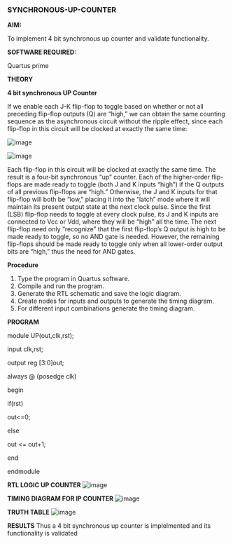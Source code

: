 ### SYNCHRONOUS-UP-COUNTER

**AIM:**

To implement 4 bit synchronous up counter and validate functionality.

**SOFTWARE REQUIRED:**

Quartus prime

**THEORY**

**4 bit synchronous UP Counter**

If we enable each J-K flip-flop to toggle based on whether or not all preceding flip-flop outputs (Q) are “high,” we can obtain the same counting sequence as the asynchronous circuit without the ripple effect, since each flip-flop in this circuit will be clocked at exactly the same time:

![image](https://github.com/naavaneetha/SYNCHRONOUS-UP-COUNTER/assets/154305477/d5db3fa0-e413-404c-b80e-b2f39d82e7e8)


![image](https://github.com/naavaneetha/SYNCHRONOUS-UP-COUNTER/assets/154305477/52cb61eb-d04b-442d-810c-31185a68410b)

Each flip-flop in this circuit will be clocked at exactly the same time.
The result is a four-bit synchronous “up” counter. Each of the higher-order flip-flops are made ready to toggle (both J and K inputs “high”) if the Q outputs of all previous flip-flops are “high.”
Otherwise, the J and K inputs for that flip-flop will both be “low,” placing it into the “latch” mode where it will maintain its present output state at the next clock pulse.
Since the first (LSB) flip-flop needs to toggle at every clock pulse, its J and K inputs are connected to Vcc or Vdd, where they will be “high” all the time.
The next flip-flop need only “recognize” that the first flip-flop’s Q output is high to be made ready to toggle, so no AND gate is needed.
However, the remaining flip-flops should be made ready to toggle only when all lower-order output bits are “high,” thus the need for AND gates.

**Procedure**
 1. Type the program in Quartus software.
 2. Compile and run the program.
 3. Generate the RTL schematic and save the logic diagram.
 4. Create nodes for inputs and outputs to generate the timing diagram.
 5. For different input combinations generate the timing diagram.

**PROGRAM**

 module UP(out,clk,rst);
 
 input clk,rst;
 
 output reg [3:0]out;
 
 always @ (posedge clk)
 
 begin
 
 if(rst)
 
 out<=0;
 
 else
 
 out <= out+1;
 
 end
 
 endmodule
 
**RTL LOGIC UP COUNTER**
![image](https://github.com/user-attachments/assets/3e731baf-0298-459b-8094-6bfe3a445d7e)

**TIMING DIAGRAM FOR IP COUNTER**
![image](https://github.com/user-attachments/assets/e4321cd9-c31f-4582-ba3d-e23345208957)

**TRUTH TABLE**
![image](https://github.com/user-attachments/assets/f4d61bd5-e825-4fb3-9e0c-27126402c003)

**RESULTS**
 Thus a 4 bit synchronous up counter is implelmented and its functionality is validated
